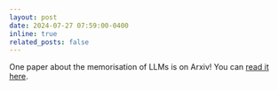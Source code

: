 ```yaml
---
layout: post
date: 2024-07-27 07:59:00-0400
inline: true
related_posts: false
---
```


One paper about the memorisation of LLMs is on Arxiv! You can [read it here](https://arxiv.org/abs/2407.19262).
